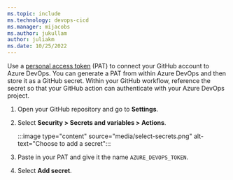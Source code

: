 ```yaml
---
ms.topic: include
ms.technology: devops-cicd
ms.manager: mijacobs
ms.author: jukullam
author: juliakm
ms.date: 10/25/2022
---
```


Use a [personal access token](../../organizations/accounts/use-personal-access-tokens-to-authenticate.md) (PAT) to connect your GitHub account to Azure DevOps. You can generate a PAT from within Azure DevOps and then store it as a GitHub secret. Within your GitHub workflow, reference the secret so that your GitHub action can authenticate with your Azure DevOps project. 

1. Open your GitHub repository and go to **Settings**.

1. Select **Security > Secrets and variables > Actions**.

    :::image type="content" source="media/select-secrets.png" alt-text="Choose to add a secret":::

3. Paste in your PAT and give it the name `AZURE_DEVOPS_TOKEN`.

4. Select **Add secret**.
